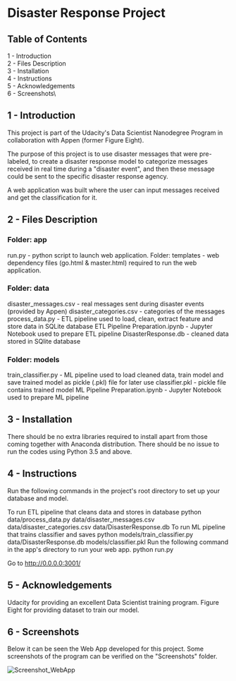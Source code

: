 # Disaster Response Project

## Table of Contents

  1 - Introduction\
  2 - Files Description\
  3 - Installation\
  4 - Instructions\
  5 - Acknowledgements\
  6 - Screenshots\

## 1 - Introduction
This project is part of the Udacity's Data Scientist Nanodegree Program in collaboration with Appen (former Figure Eight).

The purpose of this project is to use disaster messages that were pre-labeled, to create a disaster response model to categorize messages received in real time during a "disaster event", and then these message could be sent to the specific disaster response agency.

A web application was built where the user can input messages received and get the classification for it.

## 2 - Files Description
### Folder: app
run.py - python script to launch web application.
Folder: templates - web dependency files (go.html & master.html) required to run the web application.

### Folder: data
disaster_messages.csv - real messages sent during disaster events (provided by Appen)
disaster_categories.csv - categories of the messages
process_data.py - ETL pipeline used to load, clean, extract feature and store data in SQLite database
ETL Pipeline Preparation.ipynb - Jupyter Notebook used to prepare ETL pipeline
DisasterResponse.db - cleaned data stored in SQlite database

### Folder: models
train_classifier.py - ML pipeline used to load cleaned data, train model and save trained model as pickle (.pkl) file for later use
classifier.pkl - pickle file contains trained model
ML Pipeline Preparation.ipynb - Jupyter Notebook used to prepare ML pipeline

## 3 - Installation
There should be no extra libraries required to install apart from those coming together with Anaconda distribution. There should be no issue to run the codes using Python 3.5 and above.

## 4 - Instructions
Run the following commands in the project's root directory to set up your database and model.

To run ETL pipeline that cleans data and stores in database python data/process_data.py data/disaster_messages.csv data/disaster_categories.csv data/DisasterResponse.db
To run ML pipeline that trains classifier and saves python models/train_classifier.py data/DisasterResponse.db models/classifier.pkl
Run the following command in the app's directory to run your web app. python run.py

Go to http://0.0.0.0:3001/

## 5 - Acknowledgements
Udacity for providing an excellent Data Scientist training program. Figure Eight for providing dataset to train our model.

## 6 - Screenshots

Below it can be seen the Web App developed for this project. Some screenshots of the program can be verified on the "Screenshots" folder.

![Screenshot_WebApp](https://github.com/kcirne25/Disaster-response/assets/66499199/9d6d10e9-79d9-4b1c-9901-7cb9f186f9f5)

